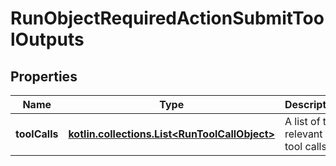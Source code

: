 
# RunObjectRequiredActionSubmitToolOutputs

## Properties
Name | Type | Description | Notes
------------ | ------------- | ------------- | -------------
**toolCalls** | [**kotlin.collections.List&lt;RunToolCallObject&gt;**](RunToolCallObject.md) | A list of the relevant tool calls. | 



